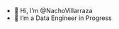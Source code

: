 - 👋 Hi, I’m @NachoVillarraza
- 👀 I’m a Data Engineer in Progress


<!---
NachoVillarraza/NachoVillarraza is a ✨ special ✨ repository because its `README.md` (this file) appears on your GitHub profile.
You can click the Preview link to take a look at your changes.
--->
